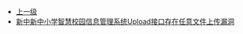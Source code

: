 * [上一级](docs/wy876_poc/)
* [新中新中小学智慧校园信息管理系统Upload接口存在任意文件上传漏洞](docs/wy876_poc/%E6%96%B0%E4%B8%AD%E6%96%B0%E4%B8%AD%E5%B0%8F%E5%AD%A6%E6%99%BA%E6%85%A7%E6%A0%A1%E5%9B%AD%E4%BF%A1%E6%81%AF%E7%AE%A1%E7%90%86%E7%B3%BB%E7%BB%9F/%E6%96%B0%E4%B8%AD%E6%96%B0%E4%B8%AD%E5%B0%8F%E5%AD%A6%E6%99%BA%E6%85%A7%E6%A0%A1%E5%9B%AD%E4%BF%A1%E6%81%AF%E7%AE%A1%E7%90%86%E7%B3%BB%E7%BB%9FUpload%E6%8E%A5%E5%8F%A3%E5%AD%98%E5%9C%A8%E4%BB%BB%E6%84%8F%E6%96%87%E4%BB%B6%E4%B8%8A%E4%BC%A0%E6%BC%8F%E6%B4%9E.md)
